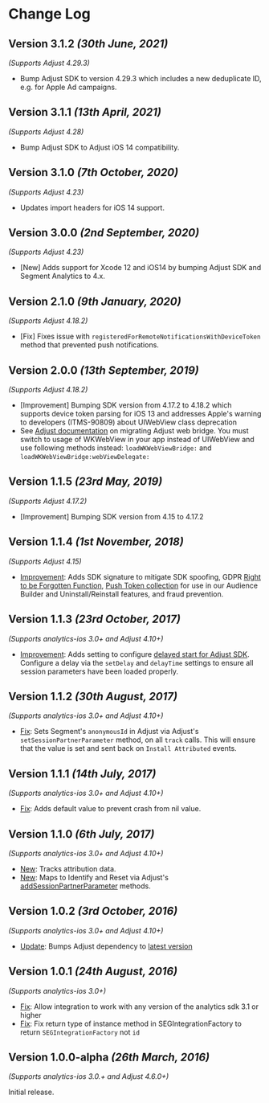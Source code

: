 Change Log
==========
Version 3.1.2 *(30th June, 2021)*
-------------------------------------------
*(Supports Adjust 4.29.3)*

* Bump Adjust SDK to version 4.29.3 which includes a new deduplicate ID, e.g. for Apple Ad campaigns.

Version 3.1.1 *(13th April, 2021)*
-------------------------------------------
*(Supports Adjust 4.28)*

* Bump Adjust SDK to Adjust iOS 14 compatibility.

Version 3.1.0 *(7th October, 2020)*
-------------------------------------------
*(Supports Adjust 4.23)*

* Updates import headers for iOS 14 support.

Version 3.0.0 *(2nd September, 2020)*
------------------------------------------
*(Supports Adjust 4.23)*

  * [New] Adds support for Xcode 12 and iOS14 by bumping Adjust SDK and Segment Analytics to 4.x. 

Version 2.1.0 *(9th January, 2020)*
------------------------------------------
*(Supports Adjust 4.18.2)*

  * [Fix] Fixes issue with `registeredForRemoteNotificationsWithDeviceToken` method that prevented push notifications.

Version 2.0.0 *(13th September, 2019)*
------------------------------------------
*(Supports Adjust 4.18.2)*

  * [Improvement] Bumping SDK version from 4.17.2 to 4.18.2 which supports device token parsing for iOS 13  and addresses Apple's warning to developers (ITMS-90809) about UIWebView class deprecation
  * See [Adjust documentation](https://github.com/adjust/ios_sdk/blob/master/doc/english/web_view_migration.md) on migrating Adjust web bridge. You must switch to usage of WKWebView in your app instead of UIWebView and use following methods instead: `loadWKWebViewBridge:` and `loadWKWebViewBridge:webViewDelegate:`

Version 1.1.5 *(23rd May, 2019)*
------------------------------------------
*(Supports Adjust 4.17.2)*

  * [Improvement] Bumping SDK version from 4.15 to 4.17.2

Version 1.1.4 *(1st November, 2018)*
------------------------------------------
*(Supports Adjust 4.15)*

  * [Improvement](https://github.com/segment-integrations/analytics-ios-integration-adjust/pull/17): Adds SDK signature to mitigate SDK spoofing, GDPR [Right to be Forgotten Function](https://github.com/adjust/android_sdk#gdpr-right-to-be-forgotten), [Push Token collection]( https://github.com/adjust/android_sdk#push-token) for use in our Audience Builder and Uninstall/Reinstall features, and fraud prevention.


Version 1.1.3 *(23rd October, 2017)*
------------------------------------------
*(Supports analytics-ios 3.0+ and Adjust 4.10+)*

  * [Improvement](https://github.com/segment-integrations/analytics-ios-integration-adjust/pull/14): Adds setting to configure [delayed start for Adjust SDK](https://github.com/adjust/ios_sdk#delay-start). Configure a delay via the `setDelay` and `delayTime` settings to ensure all session parameters have been loaded properly.

Version 1.1.2 *(30th August, 2017)*
------------------------------------------
*(Supports analytics-ios 3.0+ and Adjust 4.10+)*

  * [Fix](https://github.com/segment-integrations/analytics-ios-integration-adjust/pull/10): Sets Segment's `anonymousId` in Adjust via Adjust's `setSessionPartnerParameter` method, on all `track` calls. This will ensure that the value is set and sent back on `Install Attributed` events.

Version 1.1.1 *(14th July, 2017)*
------------------------------------------
*(Supports analytics-ios 3.0+ and Adjust 4.10+)*

  * [Fix](https://github.com/segment-integrations/analytics-ios-integration-adjust/pull/6/files): Adds default value to prevent crash from nil value.

Version 1.1.0 *(6th July, 2017)*
------------------------------------------
*(Supports analytics-ios 3.0+ and Adjust 4.10+)*

  * [New](https://github.com/segment-integrations/analytics-ios-integration-adjust/pull/1/files): Tracks attribution data.
  * [New](https://github.com/segment-integrations/analytics-ios-integration-adjust/pull/5/files): Maps to Identify and Reset via Adjust's [addSessionPartnerParameter](https://github.com/adjust/ios_sdk#session-partner-parameters) methods.

Version 1.0.2 *(3rd October, 2016)*
------------------------------------------
*(Supports analytics-ios 3.0+ and Adjust 4.10+)*

  * [Update](https://github.com/segment-integrations/analytics-ios-integration-adjust/pull/2/commits/19d6931b51334ce72c20bbad56fec7c6c3a7f6d9): Bumps Adjust dependency to [latest version](https://cocoapods.org/pods/Adjust)

Version 1.0.1 *(24th August, 2016)*
------------------------------------------
*(Supports analytics-ios 3.0+)*

 * [Fix](https://github.com/segment-integrations/analytics-ios-integration-adjust/commit/26f40802680e8effa30c06146304575aab07fddb): Allow integration to work with any version of the analytics sdk 3.1 or higher
 * [Fix](https://github.com/segment-integrations/analytics-ios-integration-adjust/commit/56720f46a67acd0600a9fca149a7b2302be5b347): Fix return type of instance method in SEGIntegrationFactory to return `SEGIntegrationFactory` not `id`

Version 1.0.0-alpha *(26th March, 2016)*
-------------------------------------------
*(Supports analytics-ios 3.0.+ and Adjust 4.6.0+)*

Initial release.

